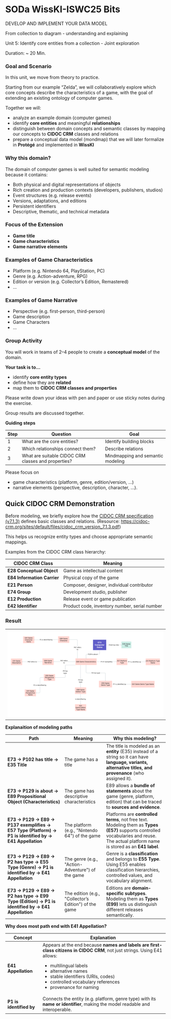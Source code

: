 <!--
*titel:
*author:in/urheber:in: 
orcid: 
email: SODa@sammlungen.io
*lizenz: cc by
lizenzlink: https://creativecommons.org/
*persistenter OER link: 
language: 
version:  v1
beschreibung: 
format: SODa WissKI How-to-Tutorial
modultitel: 
modul: Unit 1
einheitstitel: Welcome and warm-up 
eiheit: Einheit 1
lernziel: 

baustein:
zielgruppe: https://zenodo.org/records/15574575
gestaltungsprinzip: 
keywords: ???
erstellungsdatum: 

technische metadaten:
medientyp: text
dateiformat: .md
dauer: 
größe:
software: Web

icon: https://github.com/chastik/Beratung_Dateityp_Bild/refs/heads/main/resources/SODa-Logo_full.svg

link: https://raw.githubusercontent.com/chastik/WissKI/refs/heads/main/soda.css

-->


# SODa WissKI-ISWC25 Bits

DEVELOP AND IMPLEMENT YOUR DATA MODEL

From collection to diagram - understanding and explaining

Unit 5: Identify core entities from a collection - Joint exploration

Duration: ~ 20 Min.

### Goal and Scenario

In this unit, we move from theory to practice. 

Starting from our example “Zelda”, we will collaboratively explore which core concepts describe the characteristics of a game, with the goal of extending an existing ontology of computer games.

Together we will:

* analyze an example domain (computer games)
* identify **core entities** and meaningful **relationships**
* distinguish between domain concepts and semantic classes by mapping our concepts to **CIDOC CRM** classes and relations
* prepare a conceptual data model (mondmap) that we will later formalize in **Protégé** and implemented in **WissKI**

### Why this domain?

The domain of computer games is well suited for semantic modeling because it contains:

* Both physical and digital representations of objects
* Rich creation and production contexts (developers, publishers, studios)
* Event structures (e.g. release events)
* Versions, adaptations, and editions
* Persistent identifiers
* Descriptive, thematic, and technical metadata

### Focus of the Extension

* **Game title**
* **Game characteristics**
* **Game narrative elements**

### Examples of Game Characteristics 

  * Platform (e.g. Nintendo 64, PlayStation, PC)
  * Genre (e.g. Action-adventure, RPG)
  * Edition or version (e.g. Collector’s Edition, Remastered)
  * ...

### Examples of Game Narrative 

  * Perspective (e.g. first-person, third-person)
  * Game description
  * Game Characters
  * ...

### Group Activity

You will work in teams of 2–4 people to create a **conceptual model** of the domain.  

**Your task is to...**

* identify **core entity types**
* define how they are **related**
* map them to **CIDOC CRM classes and properties**

Please write down your ideas with pen and paper or use sticky notes during the exercise.

Group results are discussed together.

**Guiding steps**

| Step | Question                              | Goal                            |
| ---- | ------------------------------------- | -------------------------------- |
| 1    | What are the core entities?                               | Identify building blocks         |
| 2    | Which relationships connect them?                         | Describe relations               |
| 3    | What are suitable CIDOC CRM classes and properties?       | Mindmapping and semantic modeling                |

Please focus on

* game characteristics (platform, genre, edition/version, ...)
* narrative elements (perspective, description, character, ...).
  
## Quick CIDOC CRM Demonstration

Before modeling, we briefly explore how the [CIDOC CRM specification (v7.1.3)](https://cidoc-crm.org/sites/default/files/cidoc_crm_version_7.1.3.pdf) defines basic classes and relations. (Resource: https://cidoc-crm.org/sites/default/files/cidoc_crm_version_7.1.3.pdf)

This helps us recognize entity types and choose appropriate semantic mappings.

Examples from the CIDOC CRM class hierarchy:

| CIDOC CRM Class             | Meaning                                       |
| --------------------------- | --------------------------------------------- |
| **E28 Conceptual Object**   | Game as intellectual content                  |
| **E84 Information Carrier** | Physical copy of the game                     |
| **E21 Person**              | Composer, designer, individual contributor    |
| **E74 Group**               | Development studio, publisher                 |
| **E12 Production**          | Release event or game publication             |
| **E42 Identifier**          | Product code, inventory number, serial number |

### Result

<table>
  <tr>
    <td><img src="../assets/Mindmap.png" alt="Conceptual Mindmap" width="100%"></td>
  </tr>
</table>

**Explanaition of modeling paths**

| Path                                                                                                  | Meaning                                               | Why this modeling?                                                                                                                                                                      |
| ----------------------------------------------------------------------------------------------------- | ----------------------------------------------------- | --------------------------------------------------------------------------------------------------------------------------------------------------------------------------------------- |
| **E73 → P102 has title → E35 Title**                                                                  | The game has a title                                  | The title is modeled as an **entity** (E35) instead of a string so it can have **language, variants, alternative titles, and provenance** (who assigned it).                            |
| **E73 → P129 is about → E89 Propositional Object (Characteristics)**                                  | The game has descriptive characteristics              | E89 allows a **bundle of statements** about the game (genre, platform, edition) that can be traced to **sources and evidence**.                                                         |
| **E73 → P129 → E89 → P137 exemplifies → E57 Type (Platform) → P1 is identified by → E41 Appellation** | The platform (e.g., "Nintendo 64") of the game        | Platforms are **controlled terms**, not free text. Modeling them as **Types (E57)** supports controlled vocabularies and reuse. The actual platform name is stored as an **E41 label**. |
| **E73 → P129 → E89 → P2 has type → E55 Type (Genre) → P1 is identified by → E41 Appellation**         | The genre (e.g., "Action-Adventure") of the game      | Genre is a **classification** and belongs to **E55 Type**. Using E55 enables classification hierarchies, controlled values, and vocabulary alignment.                                   |
| **E73 → P129 → E89 → P2 has type → E99 Type (Edition) → P1 is identified by → E41 Appellation**       | The edition (e.g., "Collector’s Edition") of the game | Editions are **domain-specific subtypes**. Modeling them as **Types (E99)** lets us distinguish different releases semantically.                                                        |


**Why does most path end with E41 Appellation?**

| Concept                 | Explanation                                                                                                                                                                                                                                                                                                |
| ----------------------- | ---------------------------------------------------------------------------------------------------------------------------------------------------------------------------------------------------------------------------------------------------------------------------------------------------------- |
| **E41 Appellation**     | Appears at the end because **names and labels are first-class citizens in CIDOC CRM**, not just strings. Using E41 allows: <ul><li>multilingual labels</li><li>alternative names</li><li>stable identifiers (URIs, codes)</li><li>controlled vocabulary references</li><li>provenance for naming</li></ul> |
| **P1 is identified by** | Connects the entity (e.g. platform, genre type) with its **name or identifier**, making the model readable and interoperable.                                                                                                                                                                              |






